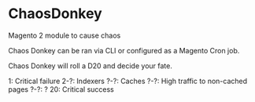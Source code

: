 # ChaosDonkey
Magento 2 module to cause chaos

Chaos Donkey can be ran via CLI or configured as a Magento Cron job.

Chaos Donkey will roll a D20 and decide your fate.

1: Critical failure
2-?: Indexers
?-?: Caches
?-?: High traffic to non-cached pages
?-?: ?
20: Critical success
